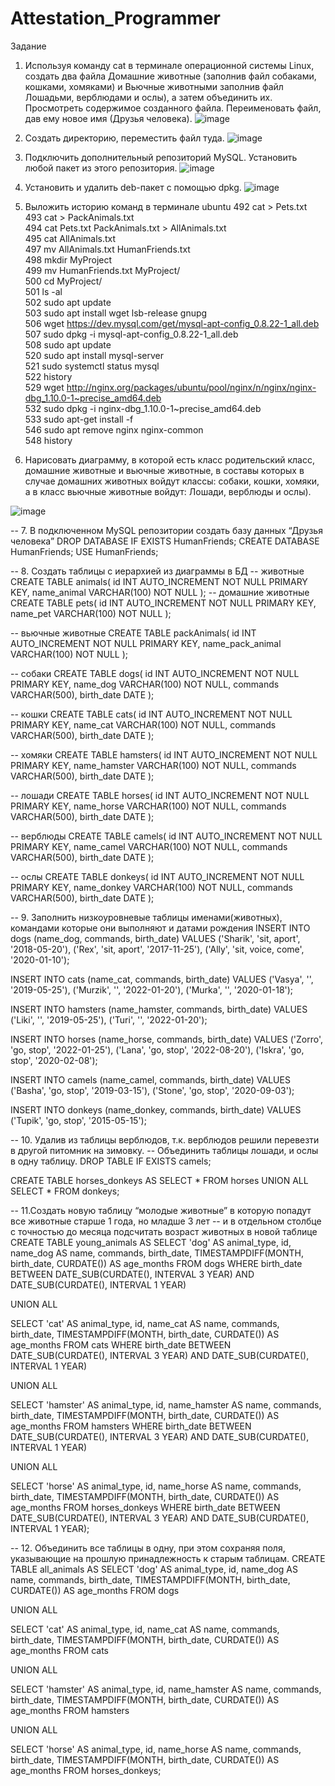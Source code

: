 # Attestation_Programmer
Задание
1. Используя команду cat в терминале операционной системы Linux, создать
два файла Домашние животные (заполнив файл собаками, кошками,
хомяками) и Вьючные животными заполнив файл Лошадьми, верблюдами и
ослы), а затем объединить их. Просмотреть содержимое созданного файла.
Переименовать файл, дав ему новое имя (Друзья человека).
![image](https://github.com/user-attachments/assets/62a2843d-c19a-48a9-8b22-5ac7be6c15ba)

2. Создать директорию, переместить файл туда.
![image](https://github.com/user-attachments/assets/dc565ff3-7807-4e32-9abc-af3c9515cc6d)

3. Подключить дополнительный репозиторий MySQL. Установить любой пакет
из этого репозитория.
![image](https://github.com/user-attachments/assets/8d71014f-d646-4a4f-bec4-5fbbc721e870)

4. Установить и удалить deb-пакет с помощью dpkg.
![image](https://github.com/user-attachments/assets/0afd00a9-507f-4119-9413-4e8f54f18a2f)

5. Выложить историю команд в терминале ubuntu
   492  cat > Pets.txt  
   493  cat > PackAnimals.txt  
   494  cat Pets.txt PackAnimals.txt > AllAnimals.txt  
   495  cat AllAnimals.txt  
   497  mv AllAnimals.txt HumanFriends.txt  
   498  mkdir MyProject  
   499  mv HumanFriends.txt MyProject/  
   500  cd MyProject/  
   501  ls -al  
   502  sudo apt update  
   503  sudo apt install wget lsb-release gnupg  
   506  wget https://dev.mysql.com/get/mysql-apt-config_0.8.22-1_all.deb  
   507  sudo dpkg -i mysql-apt-config_0.8.22-1_all.deb  
   508  sudo apt update  
   520  sudo apt install mysql-server  
   521  sudo systemctl status mysql  
   522  history  
   529  wget http://nginx.org/packages/ubuntu/pool/nginx/n/nginx/nginx-dbg_1.10.0-1~precise_amd64.deb  
   532  sudo dpkg -i nginx-dbg_1.10.0-1~precise_amd64.deb  
   533  sudo apt-get install -f  
   546  sudo apt remove nginx nginx-common  
   548  history  

6. Нарисовать диаграмму, в которой есть класс родительский класс, домашние
животные и вьючные животные, в составы которых в случае домашних
животных войдут классы: собаки, кошки, хомяки, а в класс вьючные животные
войдут: Лошади, верблюды и ослы).

![image](https://github.com/user-attachments/assets/64d61136-186a-498f-8f5a-ae344211ef50)

-- 7. В подключенном MySQL репозитории создать базу данных “Друзья человека”
DROP DATABASE IF EXISTS HumanFriends;
CREATE DATABASE HumanFriends;
USE HumanFriends;

-- 8. Создать таблицы с иерархией из диаграммы в БД
-- животные
CREATE TABLE animals(
	id INT AUTO_INCREMENT NOT NULL PRIMARY KEY, 
	name_animal VARCHAR(100) NOT NULL
);
-- домашние животные
CREATE TABLE pets(
	id INT AUTO_INCREMENT NOT NULL PRIMARY KEY, 
	name_pet VARCHAR(100) NOT NULL
);

-- вьючные животные
CREATE TABLE packAnimals(
	id INT AUTO_INCREMENT NOT NULL PRIMARY KEY, 
	name_pack_animal VARCHAR(100) NOT NULL
);

-- собаки
CREATE TABLE dogs(
	id INT AUTO_INCREMENT NOT NULL PRIMARY KEY, 
	name_dog VARCHAR(100) NOT NULL,
    commands VARCHAR(500),
    birth_date DATE
);

-- кошки
CREATE TABLE cats(
	id INT AUTO_INCREMENT NOT NULL PRIMARY KEY, 
	name_cat VARCHAR(100) NOT NULL,
    commands VARCHAR(500),
    birth_date DATE
);

-- хомяки
CREATE TABLE hamsters(
	id INT AUTO_INCREMENT NOT NULL PRIMARY KEY, 
	name_hamster VARCHAR(100) NOT NULL,
    commands VARCHAR(500),
    birth_date DATE
);

-- лошади
CREATE TABLE horses(
	id INT AUTO_INCREMENT NOT NULL PRIMARY KEY, 
	name_horse VARCHAR(100) NOT NULL,
    commands VARCHAR(500),
    birth_date DATE
);

-- верблюды
CREATE TABLE camels(
	id INT AUTO_INCREMENT NOT NULL PRIMARY KEY, 
	name_camel VARCHAR(100) NOT NULL,
    commands VARCHAR(500),
    birth_date DATE
);

-- ослы
CREATE TABLE donkeys(
	id INT AUTO_INCREMENT NOT NULL PRIMARY KEY, 
	name_donkey VARCHAR(100) NOT NULL,
    commands VARCHAR(500),
    birth_date DATE
);

-- 9. Заполнить низкоуровневые таблицы именами(животных), командами которые они выполняют и датами рождения
INSERT INTO dogs (name_dog, commands, birth_date)
VALUES 
('Sharik', 'sit, aport', '2018-05-20'),
('Rex', 'sit, aport', '2017-11-25'),
('Ally', 'sit, voice, come', '2020-01-10');	

INSERT INTO cats (name_cat, commands, birth_date)
VALUES 
('Vasya', '', '2019-05-25'),
('Murzik', '', '2022-01-20'),
('Murka', '', '2020-01-18');

INSERT INTO hamsters (name_hamster, commands, birth_date)
VALUES 
('Liki', '', '2019-05-25'),
('Turi', '', '2022-01-20');	

INSERT INTO horses (name_horse, commands, birth_date)
VALUES 
('Zorro', 'go, stop', '2022-01-25'),
('Lana', 'go, stop', '2022-08-20'),
('Iskra', 'go, stop', '2020-02-08');

INSERT INTO camels (name_camel, commands, birth_date)
VALUES 
('Basha', 'go, stop', '2019-03-15'),
('Stone', 'go, stop', '2020-09-03');	

INSERT INTO donkeys (name_donkey, commands, birth_date)
VALUES 
('Tupik', 'go, stop', '2015-05-15');	

-- 10. Удалив из таблицы верблюдов, т.к. верблюдов решили перевезти в другой питомник на зимовку. 
-- Объединить таблицы лошади, и ослы в одну таблицу.
DROP TABLE IF EXISTS camels;

CREATE TABLE horses_donkeys AS
SELECT * FROM horses
UNION ALL
SELECT * FROM donkeys;

-- 11.Создать новую таблицу “молодые животные” в которую попадут все животные старше 1 года, но младше 3 лет 
-- и в отдельном столбце с точностью до месяца подсчитать возраст животных в новой таблице
CREATE TABLE young_animals AS
SELECT 
    'dog' AS animal_type, id, name_dog AS name, commands, birth_date,
    TIMESTAMPDIFF(MONTH, birth_date, CURDATE()) AS age_months
FROM dogs
WHERE birth_date BETWEEN DATE_SUB(CURDATE(), INTERVAL 3 YEAR) AND DATE_SUB(CURDATE(), INTERVAL 1 YEAR)

UNION ALL

SELECT 
    'cat' AS animal_type, id, name_cat AS name, commands, birth_date,
    TIMESTAMPDIFF(MONTH, birth_date, CURDATE()) AS age_months
FROM cats
WHERE birth_date BETWEEN DATE_SUB(CURDATE(), INTERVAL 3 YEAR) AND DATE_SUB(CURDATE(), INTERVAL 1 YEAR)

UNION ALL

SELECT 
    'hamster' AS animal_type, id, name_hamster AS name, commands, birth_date,
    TIMESTAMPDIFF(MONTH, birth_date, CURDATE()) AS age_months
FROM hamsters
WHERE birth_date BETWEEN DATE_SUB(CURDATE(), INTERVAL 3 YEAR) AND DATE_SUB(CURDATE(), INTERVAL 1 YEAR)

UNION ALL

SELECT 
    'horse' AS animal_type, id, name_horse AS name, commands, birth_date,
    TIMESTAMPDIFF(MONTH, birth_date, CURDATE()) AS age_months
FROM horses_donkeys
WHERE birth_date BETWEEN DATE_SUB(CURDATE(), INTERVAL 3 YEAR) AND DATE_SUB(CURDATE(), INTERVAL 1 YEAR);

-- 12. Объединить все таблицы в одну, при этом сохраняя поля, указывающие на прошлую принадлежность к старым таблицам.
CREATE TABLE all_animals AS
SELECT 
    'dog' AS animal_type, id, name_dog AS name, commands, birth_date,
    TIMESTAMPDIFF(MONTH, birth_date, CURDATE()) AS age_months
FROM dogs

UNION ALL

SELECT 
    'cat' AS animal_type, id, name_cat AS name, commands, birth_date,
    TIMESTAMPDIFF(MONTH, birth_date, CURDATE()) AS age_months
FROM cats

UNION ALL

SELECT 
    'hamster' AS animal_type, id, name_hamster AS name, commands, birth_date,
    TIMESTAMPDIFF(MONTH, birth_date, CURDATE()) AS age_months
FROM hamsters

UNION ALL

SELECT 
    'horse' AS animal_type, id, name_horse AS name, commands, birth_date,
    TIMESTAMPDIFF(MONTH, birth_date, CURDATE()) AS age_months
FROM horses_donkeys;

